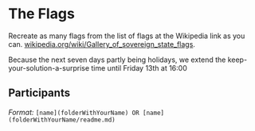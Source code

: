 # The Flags

Recreate as many flags from the list of flags at the Wikipedia link as you can. [wikipedia.org/wiki/Gallery_of_sovereign_state_flags](wikipedia.org/wiki/Gallery_of_sovereign_state_flags).

Because the next seven days partly being holidays, we extend the keep-your-solution-a-surprise time until Friday 13th at 16:00

## Participants
*Format:* ```[name](folderWithYourName) OR [name](folderWithYourName/readme.md)```